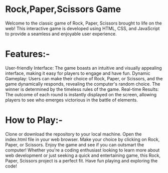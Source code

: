 # Rock,Paper,Scissors Game
Welcome to the classic game of Rock, Paper, Scissors brought to life on the web! This interactive game is developed using HTML, CSS, and JavaScript to provide a seamless and enjoyable user experience.

# Features:-
User-friendly Interface: The game boasts an intuitive and visually appealing interface, making it easy for players to engage and have fun.
Dynamic Gameplay: Users can make their choice of Rock, Paper, or Scissors, and the game dynamically responds, revealing the computer's random choice. The winner is determined by the timeless rules of the game.
Real-time Results: The outcome of each round is instantly displayed on the screen, allowing players to see who emerges victorious in the battle of elements.

# How to Play:-
Clone or download the repository to your local machine.
Open the index.html file in your web browser.
Make your choice by clicking on Rock, Paper, or Scissors.
Enjoy the game and see if you can outsmart the computer!
Whether you're a coding enthusiast looking to learn more about web development or just seeking a quick and entertaining game, this Rock, Paper, Scissors project is a perfect fit. Have fun playing and exploring the code!

